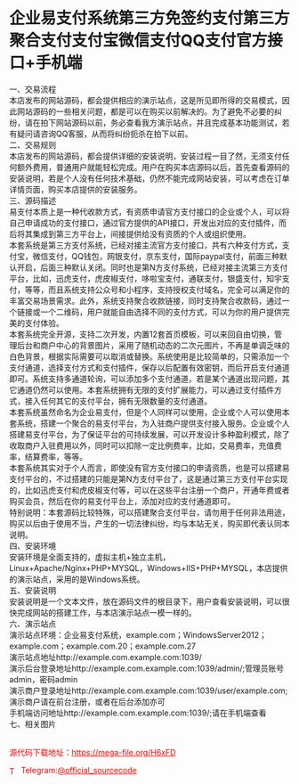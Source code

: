 # 企业易支付系统第三方免签约支付第三方聚合支付支付宝微信支付QQ支付官方接口+手机端

一、交易流程<br>本店发布的网站源码，都会提供相应的演示站点，这是所见即所得的交易模式，因此网站源码的一些相关问题，都是可以在购买以前解决的。为了避免不必要的纠纷，请在拍下网站源码以前，务必查看我方演示站点，并且完成基本功能测试，若有疑问请咨询QQ客服，从而将纠纷扼杀在拍下以前。<br>二、交易规则<br>本店发布的网站源码，都会提供详细的安装说明，安装过程一目了然，无须支付任何额外费用，普通用户就能轻松完成。用户在购买本店源码以后，首先查看源码的安装说明，若是个人没有任何技术基础，仍然不能完成网站安装，可以考虑在订单详情页面，购买本店提供的安装服务。<br>三、源码描述<br>易支付本质上是一种代收款方式，有资质申请官方支付接口的企业或个人，可以将自己申请成功的支付接口，通过官方提供的API接口，开发出对应的支付插件，而后将其集成到第三方平台上，间接提供给没有资质的个人或组织使用。<br>本套系统是第三方支付系统，已经对接主流官方支付接口，共有六种支付方式，支付宝，微信支付，QQ钱包，网银支付，京东支付，国际paypal支付，前面三种默认开启，后面三种默认关闭。同时也是第N方支付系统，已经对接主流第三方支付平台，比如，迅虎支付，虎皮椒支付，哆啦宝支付，通联支付，银盛支付，知宇支付，等等，而且系统支持公众号和小程序，支持授权支付域名，完全可以满足你的丰富交易场景需求。此外，系统支持聚合收款链接，同时支持聚合收款码，通过一个链接或一个二维码，用户就能自由选择不同的支付方式，可以为你的用户提供完美的支付体验。<br>本套系统完全开源，支持二次开发，内置12套首页模板，可以来回自由切换，管理后台和商户中心的背景图片，采用了随机动态的二次元图片，不再是单调乏味的白色背景，根据实际需要可以取消或替换。系统使用是比较简单的，只需添加一个支付通道，选择支付方式和支付插件，保存以后配置有效密钥，而后开启支付通道即可。系统支持多通道轮询，可以添加多个支付通道，若是某个通道出现问题，其它通道仍然可以使用。本套系统拥有无限的支付扩展能力，可以通过支付插件方式，接入任何其它的支付平台，拥有无限数量的支付通道。<br>本套系统虽然命名为企业易支付，但是个人同样可以使用，企业或个人可以使用本套系统，搭建一个聚合的易支付平台，为入驻商户提供支付接入服务。企业或个人搭建易支付平台，为了保证平台的可持续发展，可以开发设计多种盈利模式，除了收取商户入驻费用以外，同时可以扣除一定比例费率，比如，交易费率，充值费率，结算费率，等等。<br>本套系统其实对于个人而言，即使没有官方支付接口的申请资质，也是可以搭建易支付平台的，不过搭建的只能是第N方支付平台了，这是通过第三方支付平台实现的，比如迅虎支付和虎皮椒支付等，可以在这些平台注册一个商户，开通年费或者购买会员，然后在你的易支付平台上，添加对应的支付通道即可。<br>特别说明：本套源码比较特殊，可以搭建聚合支付平台，请勿用于任何非法用途，购买以后由于使用不当，产生的一切法律纠纷，均与本站无关，购买即代表认同本说明。<br>四、安装环境<br>安装环境是全面支持的，虚拟主机+独立主机，Linux+Apache/Nginx+PHP+MYSQL，Windows+IIS+PHP+MYSQL，本店提供的演示站点，采用的是Windows系统。<br>五、安装说明<br>安装说明是一个文本文件，放在源码文件的根目录下，用户查看安装说明，可以很快完成网站的搭建工作，与本店演示站点一模一样的。<br>六、演示站点<br>演示站点环境：企业易支付系统，example.com；WindowsServer2012；example.com；example.com.20；example.com.27<br>演示站点地址http://example.com.example.com:1039/<br>演示后台登录地址http://example.com.example.com:1039/admin/;管理员账号admin，密码admin<br>演示商户登录地址http://example.com.example.com:1039/user/example.com;演示商户请在前台注册，或者在后台添加亦可<br>手机端访问地址http://example.com.example.com:1039/;请在手机端查看<br>七、相关图片<br><br>


<p style="color: red;">源代码下载地址：<a href="https://mega-file.org/H6xFD" style="color: red;">https://mega-file.org/H6xFD</a></p><p style="color: red;"><img src="https://cdn-icons-png.flaticon.com/512/2111/2111646.png" alt="Telegram Icon" style="width: 16px; vertical-align: middle; margin-right: 5px;">Telegram:<a href="https://t.me/official_sourcecode" style="color: red;">@official_sourcecode</a></p>